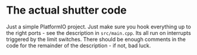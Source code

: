 # The actual shutter code

Just a simple PlatformIO project. Just make sure you hook everything up to the right ports - see the description in `src/main.cpp`. Its all run on interrupts triggered by the limit switches. There should be enough comments in the code for the remainder of the description - if not, bad luck.
